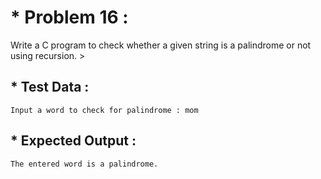 # * Problem 16 :

Write a C program to check whether a given string is a palindrome or not using recursion. >

## * Test Data :

    Input a word to check for palindrome : mom

## * Expected Output :

    The entered word is a palindrome. 